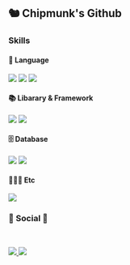 <h2> 🐿 Chipmunk's Github </h2>

<h3> Skills </h3>

<h4> 🚩 Language </h4>
<p>
  <img src="https://img.shields.io/badge/JavaScript-F7DF1E?style=flat-square&logo=JavaScript&logoColor=yellow"/>
  <img src="https://img.shields.io/badge/TypeScript-3790AD?style=flat-square&logo=TypeScript&logoColor=blue"/>
  <img src="https://img.shields.io/badge/Java-007396?style=flat-square&logo=java&logoColor=white"/>
</p>


<h4> 📚 Libarary & Framework </h4>
<p>
  <img src="https://img.shields.io/badge/Express-6DB33F?style=flat-square&amp;logo=express&amp;logoColor=red" />
  <img src="https://img.shields.io/badge/React-6DB33F?style=flat-square&amp;logo=React&amp;logoColor=blue" />
</p>

<h4> 🗄 Database </h4>
<p>
  <img src="https://img.shields.io/badge/mysql-6DB33F?style=flat-square&amp;logo=mysql&amp;logoColor=white" />
  <img src="https://img.shields.io/badge/mongoDB-6DB33F?style=flat-square&amp;logo=mongoDB&amp;logoColor=white" />
</p>

<h4> 👨‍👧‍👦 Etc </h4>
<p>
  <img src="https://img.shields.io/badge/Git-6DB33F?style=flat-square&amp;logo=Git&amp;logoColor=white" />
</p>

<h3><b>💌 Social 💌 </b></h3>
</br>
<p>
  <a href="mailto:devquokkajeong@gmail.com">
    <img src="https://img.shields.io/badge/Gmail-D14836?style=flat-square&logo=Gmail&logoColor=white&link=mailto:devquokkajeong@gmail.com"/>
  </a>
  <a href="https://chipmunk-dev.github.io/">
    <img src="http://img.shields.io/badge/Blog-20c997?style=flat-square&logo=Blog&link=https://chipmunk-dev.github.io"/>
  </a>
</p>

<!-- [![Solved.ac Profile](http://mazassumnida.wtf/api/v2/generate_badge?boj=devquokkajeong)](https://solved.ac/devquokkajeong/) -->

